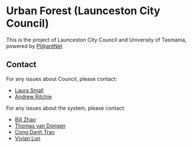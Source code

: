 # Urban Forest (Launceston City Council)

This is the project of Launceston City Council and University of 
Tasmania, powered by [Pl@antNet](https://plantnet.org/)

## Contact

For any issues about Council, please contact:
- [Laura Small](mailto:laura.small@launceston.tas.gov.au)
- [Andrew Ritchie](mailto:Andrew.Ritchie@launceston.tas.gov.au_launceston)

For any issues about the system, please contact:
- [Bill Zhao](mailto:xunyiz@utas.edu.au)
- [Thomas van Dongen](mailto:thomasvd@utas.edu.au)
- [Cong Danh Tran](mailto:cdtran@utas.edu.au)
- [Vivian Lun](mailto:xlun@utas.edu.au)

